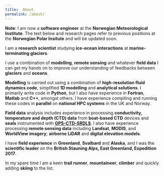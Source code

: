 ```yaml
---
title:  About
permalink: /about/
---
```


**Note**: I am now a **software engineer** at the **Norwegian Meteorological Institute**. The text below and research pages refer to previous positions at the **Norwegian Polar Insitute** and will be updated soon.

I am a **research scientist** studying **ice-ocean interactions** at **marine-terminating glaciers**. 

I use a combination of **modelling**, **remote sensing** and whatever **field data** I can get my hands on to improve our understanding of feedbacks between **glaciers** and **oceans**. 

**Modelling** is carried out using a combination of **high-resolution fluid dynamics code**, simplified **1D modelling** and **analytical solutions**. I primarily write code in **Python**, but I also have experience in **Fortran**, **Matlab** and **C++**, amongst others. I have experience compiling and running these codes in **parallel** on **national HPC systems** in the UK and Norway. 

**Field data** analysis includes experience in processing **conductivity, temperature and depth (CTD) data** from **boat-based CTD** devices and **seals** instrumented with [**GPS-CTD-SRDLS**](http://www.smru.st-and.ac.uk/Instrumentation/GPSArgosTag/). I also have experience processing **remote sensing data** including **Landsat**, **MODIS**, and **WorldView imagery**; **airborne LiDAR** and **digital elevation models**. 

I have **field experience** in **Greenland**, **Svalbard** and **Alaska**, and I was the **scientific leader** on the **British Stauning Alps, East Greenland, Expedition 2017**. 

In my spare time I am a keen **trail runner**, **mountaineer**, **climber** and quickly adding **skiing** to the list.

